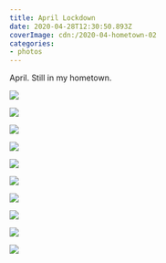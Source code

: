 ```yaml
---
title: April Lockdown
date: 2020-04-28T12:30:50.893Z
coverImage: cdn:/2020-04-hometown-02
categories:
- photos
---
```


<style>
.g4lk2020 {
  grid-template-columns: repeat(10, 1fr);
  grid-template-areas:
    "a a a a a a a a a a"
    "b b b b b c c c c c"
    "d d d d d d d d d d"
    "e e e e e e e e e e"
    "f f f f f g g g g g"
    "h h h h h h h i i i"
    "j j j j j j j j j j";
}

.g4lk2020 > *:nth-child(1) { grid-area: a; }
.g4lk2020 > *:nth-child(2) { grid-area: b; }
.g4lk2020 > *:nth-child(3) { grid-area: c; }
.g4lk2020 > *:nth-child(4) { grid-area: d; }
.g4lk2020 > *:nth-child(5) { grid-area: e; }
.g4lk2020 > *:nth-child(6) { grid-area: f; }
.g4lk2020 > *:nth-child(7) { grid-area: g; }
.g4lk2020 > *:nth-child(8) { grid-area: h; }
.g4lk2020 > *:nth-child(9) { grid-area: i; }
.g4lk2020 > *:nth-child(10) { grid-area: j; }
</style>

April. Still in my hometown.

<div class="fw fg g4lk2020">

![](cdn:/2020-04-hometown-02)

![](cdn:/2020-04-hometown-01)

![](cdn:/2020-04-hometown-03)

![](cdn:/2020-04-hometown-04)

![](cdn:/2020-04-hometown-05)

![](cdn:/2020-04-hometown-06)

![](cdn:/2020-04-hometown-07)

![](cdn:/2020-04-hometown-08)

![](cdn:/2020-03-hometown-goats)

![](cdn:/2020-04-hometown-09)

</div>
